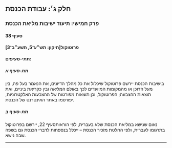 ## חלק ג׳: עבודת הכנסת

### פרק חמישי: תיעוד ישיבות מליאת הכנסת

#### סעיף 38

**פרוטוקול[תיקון: תש״ע־5, תשע״ב־3]**



#### תתי-סעיפים:

##### תת-סעיף א

בישיבות 
הכנסת יירשם פרוטוקול שיכלול את כל מהלך הדיונים, את הנאמר בעל פה, בין מעל
 הדוכן או מהמקומות המיועדים לכך באולם המליאה ובין כקריאת ביניים, ואת 
תוצאות ההצבעה; הפרוטוקול, וכן תוצאות מפורטות של ההצבעות האלקטרוניות, 
יפורסמו באתר האינטרנט של הכנסת.

##### תת-סעיף ב

נאום שנישא במליאת הכנסת שלא בעברית, לפי הוראותסעיף 22, יירשם בפרוטוקול בתרגומו לעברית, ולפי החלטת מזכיר הכנסת – ייכלל בנספחות לדברי הכנסת גם בשפה שבה נישא.

----

